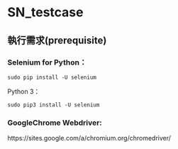 # SN_testcase

<h2>執行需求(prerequisite)</h2>

<h3>Selenium for Python：</h3>

```
sudo pip install -U selenium
```

Python 3：

```
sudo pip3 install -U selenium
```

<h3>GoogleChrome Webdriver:</h3>
https://sites.google.com/a/chromium.org/chromedriver/
